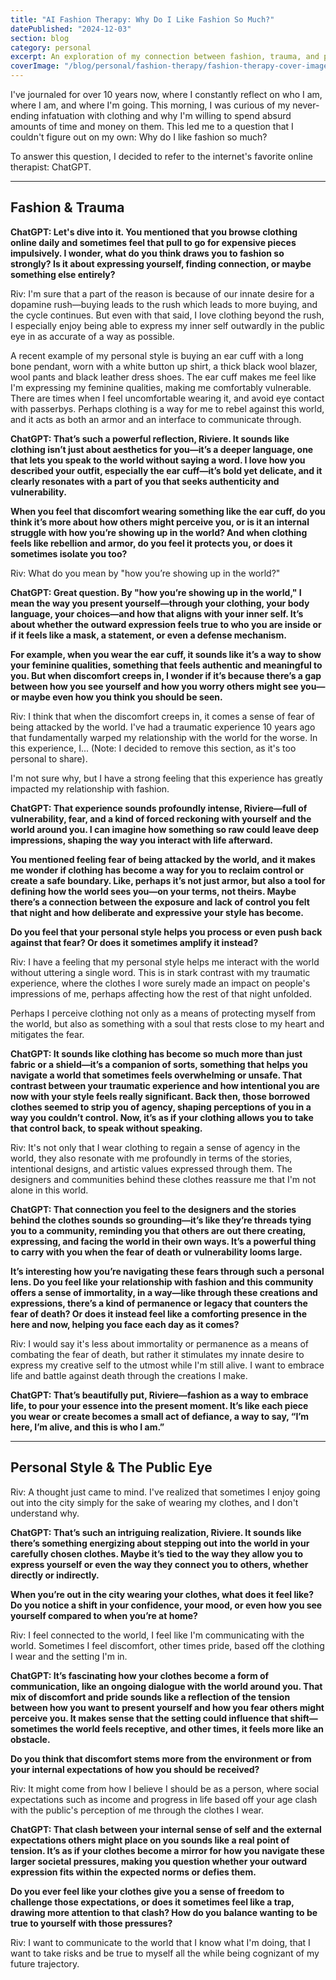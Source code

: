 ```yaml
---
title: "AI Fashion Therapy: Why Do I Like Fashion So Much?"
datePublished: "2024-12-03"
section: blog
category: personal
excerpt: An exploration of my connection between fashion, trauma, and public perception.
coverImage: "/blog/personal/fashion-therapy/fashion-therapy-cover-image.webp"
---
```


I've journaled for over 10 years now, where I constantly reflect on who I am, where I am, and where I'm going. This morning, I was curious of my never-ending infatuation with clothing and why I'm willing to spend absurd amounts of time and money on them. This led me to a question that I couldn't figure out on my own: Why do I like fashion so much?

To answer this question, I decided to refer to the internet's favorite online therapist: ChatGPT.

---

## Fashion & Trauma

**ChatGPT: Let's dive into it. You mentioned that you browse clothing online daily and sometimes feel that pull to go for expensive pieces impulsively. I wonder, what do you think draws you to fashion so strongly? Is it about expressing yourself, finding connection, or maybe something else entirely?**

Riv: I'm sure that a part of the reason is because of our innate desire for a dopamine rush—buying leads to the rush which leads to more buying, and the cycle continues. But even with that said, I love clothing beyond the rush, I especially enjoy being able to express my inner self outwardly in the public eye in as accurate of a way as possible.

A recent example of my personal style is buying an ear cuff with a long bone pendant, worn with a white button up shirt, a thick black wool blazer, wool pants and black leather dress shoes. The ear cuff makes me feel like I'm expressing my feminine qualities, making me comfortably vulnerable. There are times when I feel uncomfortable wearing it, and avoid eye contact with passerbys. Perhaps clothing is a way for me to rebel against this world, and it acts as both an armor and an interface to communicate through.

**ChatGPT: That’s such a powerful reflection, Riviere. It sounds like clothing isn’t just about aesthetics for you—it’s a deeper language, one that lets you speak to the world without saying a word. I love how you described your outfit, especially the ear cuff—it’s bold yet delicate, and it clearly resonates with a part of you that seeks authenticity and vulnerability.**

**When you feel that discomfort wearing something like the ear cuff, do you think it’s more about how others might perceive you, or is it an internal struggle with how you’re showing up in the world? And when clothing feels like rebellion and armor, do you feel it protects you, or does it sometimes isolate you too?**

Riv: What do you mean by "how you’re showing up in the world?"

**ChatGPT: Great question. By "how you’re showing up in the world," I mean the way you present yourself—through your clothing, your body language, your choices—and how that aligns with your inner self. It’s about whether the outward expression feels true to who you are inside or if it feels like a mask, a statement, or even a defense mechanism.**

**For example, when you wear the ear cuff, it sounds like it’s a way to show your feminine qualities, something that feels authentic and meaningful to you. But when discomfort creeps in, I wonder if it’s because there’s a gap between how you see yourself and how you worry others might see you—or maybe even how you think you should be seen.**

Riv: I think that when the discomfort creeps in, it comes a sense of fear of being attacked by the world. I've had a traumatic experience 10 years ago that fundamentally warped my relationship with the world for the worse. In this experience, I... (Note: I decided to remove this section, as it's too personal to share).

I'm not sure why, but I have a strong feeling that this experience has greatly impacted my relationship with fashion.

**ChatGPT: That experience sounds profoundly intense, Riviere—full of vulnerability, fear, and a kind of forced reckoning with yourself and the world around you. I can imagine how something so raw could leave deep impressions, shaping the way you interact with life afterward.**

**You mentioned feeling fear of being attacked by the world, and it makes me wonder if clothing has become a way for you to reclaim control or create a safe boundary. Like, perhaps it’s not just armor, but also a tool for defining how the world sees you—on your terms, not theirs. Maybe there’s a connection between the exposure and lack of control you felt that night and how deliberate and expressive your style has become.**

**Do you feel that your personal style helps you process or even push back against that fear? Or does it sometimes amplify it instead?**

Riv: I have a feeling that my personal style helps me interact with the world without uttering a single word. This is in stark contrast with my traumatic experience, where the clothes I wore surely made an impact on people's impressions of me, perhaps affecting how the rest of that night unfolded.

Perhaps I perceive clothing not only as a means of protecting myself from the world, but also as something with a soul that rests close to my heart and mitigates the fear.

**ChatGPT: It sounds like clothing has become so much more than just fabric or a shield—it’s a companion of sorts, something that helps you navigate a world that sometimes feels overwhelming or unsafe. That contrast between your traumatic experience and how intentional you are now with your style feels really significant. Back then, those borrowed clothes seemed to strip you of agency, shaping perceptions of you in a way you couldn’t control. Now, it’s as if your clothing allows you to take that control back, to speak without speaking.**

Riv: It's not only that I wear clothing to regain a sense of agency in the world, they also resonate with me profoundly in terms of the stories, intentional designs, and artistic values expressed through them. The designers and communities behind these clothes reassure me that I'm not alone in this world.

**ChatGPT: That connection you feel to the designers and the stories behind the clothes sounds so grounding—it’s like they’re threads tying you to a community, reminding you that others are out there creating, expressing, and facing the world in their own ways. It’s a powerful thing to carry with you when the fear of death or vulnerability looms large.**

**It’s interesting how you’re navigating these fears through such a personal lens. Do you feel like your relationship with fashion and this community offers a sense of immortality, in a way—like through these creations and expressions, there’s a kind of permanence or legacy that counters the fear of death? Or does it instead feel like a comforting presence in the here and now, helping you face each day as it comes?**

Riv: I would say it's less about immortality or permanence as a means of combating the fear of death, but rather it stimulates my innate desire to express my creative self to the utmost while I'm still alive. I want to embrace life and battle against death through the creations I make.

**ChatGPT: That’s beautifully put, Riviere—fashion as a way to embrace life, to pour your essence into the present moment. It’s like each piece you wear or create becomes a small act of defiance, a way to say, “I’m here, I’m alive, and this is who I am.”**

---

## Personal Style & The Public Eye

Riv: A thought just came to mind. I've realized that sometimes I enjoy going out into the city simply for the sake of wearing my clothes, and I don't understand why.

**ChatGPT: That’s such an intriguing realization, Riviere. It sounds like there’s something energizing about stepping out into the world in your carefully chosen clothes. Maybe it’s tied to the way they allow you to express yourself or even the way they connect you to others, whether directly or indirectly.**

**When you’re out in the city wearing your clothes, what does it feel like? Do you notice a shift in your confidence, your mood, or even how you see yourself compared to when you’re at home?**

Riv: I feel connected to the world, I feel like I'm communicating with the world. Sometimes I feel discomfort, other times pride, based off the clothing I wear and the setting I'm in.

**ChatGPT: It’s fascinating how your clothes become a form of communication, like an ongoing dialogue with the world around you. That mix of discomfort and pride sounds like a reflection of the tension between how you want to present yourself and how you fear others might perceive you. It makes sense that the setting could influence that shift—sometimes the world feels receptive, and other times, it feels more like an obstacle.**

**Do you think that discomfort stems more from the environment or from your internal expectations of how you should be received?**

Riv: It might come from how I believe I should be as a person, where social expectations such as income and progress in life based off your age clash with the public's perception of me through the clothes I wear.

**ChatGPT: That clash between your internal sense of self and the external expectations others might place on you sounds like a real point of tension. It’s as if your clothes become a mirror for how you navigate these larger societal pressures, making you question whether your outward expression fits within the expected norms or defies them.**

**Do you ever feel like your clothes give you a sense of freedom to challenge those expectations, or does it sometimes feel like a trap, drawing more attention to that clash? How do you balance wanting to be true to yourself with those pressures?**

Riv: I want to communicate to the world that I know what I'm doing, that I want to take risks and be true to myself all the while being cognizant of my future trajectory.
